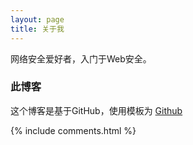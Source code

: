 ```yaml
---
layout: page
title: 关于我 
---
```


网络安全爱好者，入门于Web安全。

<h3> 此博客 </h3>  

<p>

这个博客是基于GitHub，使用模板为 <a target="_blank" href='https://github.com/leopardpan/leopardpan.github.io/'>Github</a> 




{% include comments.html %}

